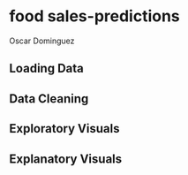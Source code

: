 # food sales-predictions
Oscar Dominguez
<h2> Loading Data </h2>
<h2> Data Cleaning </h2>
<h2> Exploratory Visuals </h2>
<h2> Explanatory Visuals </h2>
